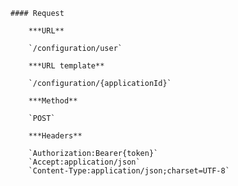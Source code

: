     #### Request

        ***URL**

        `/configuration/user`

        ***URL template**

        `/configuration/{applicationId}`

        ***Method**

        `POST`

        ***Headers**

        `Authorization:Bearer{token}`
        `Accept:application/json`
        `Content-Type:application/json;charset=UTF-8`
